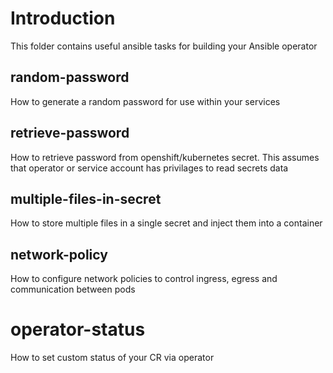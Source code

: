 # Introduction
This folder contains useful ansible tasks for building your Ansible operator

## random-password
How to generate a random password for use within your services

## retrieve-password
How to retrieve password from openshift/kubernetes secret. This assumes that operator or service account has privilages to read secrets data

## multiple-files-in-secret
How to store multiple files in a single secret and inject them into a container

## network-policy
How to configure network policies to control ingress, egress and communication between pods

# operator-status
How to set custom status of your CR via operator
